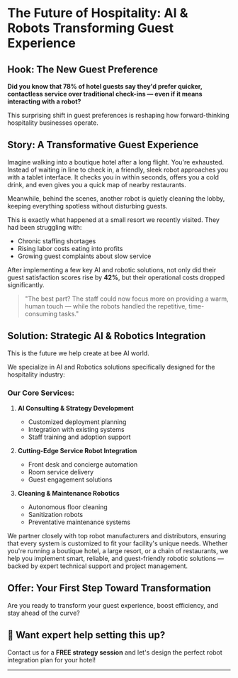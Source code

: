 # The Future of Hospitality: AI & Robots Transforming Guest Experience

## Hook: The New Guest Preference

**Did you know that 78% of hotel guests say they'd prefer quicker, contactless service over traditional check-ins — even if it means interacting with a robot?**

This surprising shift in guest preferences is reshaping how forward-thinking hospitality businesses operate.

## Story: A Transformative Guest Experience

Imagine walking into a boutique hotel after a long flight. You're exhausted. Instead of waiting in line to check in, a friendly, sleek robot approaches you with a tablet interface. It checks you in within seconds, offers you a cold drink, and even gives you a quick map of nearby restaurants.

Meanwhile, behind the scenes, another robot is quietly cleaning the lobby, keeping everything spotless without disturbing guests.

This is exactly what happened at a small resort we recently visited. They had been struggling with:

* Chronic staffing shortages
* Rising labor costs eating into profits
* Growing guest complaints about slow service

After implementing a few key AI and robotic solutions, not only did their guest satisfaction scores rise by **42%**, but their operational costs dropped significantly.

> "The best part? The staff could now focus more on providing a warm, human touch — while the robots handled the repetitive, time-consuming tasks."

## Solution: Strategic AI & Robotics Integration

This is the future we help create at bee AI world. 

We specialize in AI and Robotics solutions specifically designed for the hospitality industry:

### Our Core Services:

1. **AI Consulting & Strategy Development**
   * Customized deployment planning
   * Integration with existing systems
   * Staff training and adoption support

2. **Cutting-Edge Service Robot Integration**
   * Front desk and concierge automation
   * Room service delivery
   * Guest engagement solutions

3. **Cleaning & Maintenance Robotics**
   * Autonomous floor cleaning
   * Sanitization robots
   * Preventative maintenance systems

We partner closely with top robot manufacturers and distributors, ensuring that every system is customized to fit your facility's unique needs. Whether you're running a boutique hotel, a large resort, or a chain of restaurants, we help you implement smart, reliable, and guest-friendly robotic solutions — backed by expert technical support and project management.

## Offer: Your First Step Toward Transformation

Are you ready to transform your guest experience, boost efficiency, and stay ahead of the curve?

## 🎯 Want expert help setting this up?

Contact us for a **FREE strategy session** and let's design the perfect robot integration plan for your hotel!

--- 